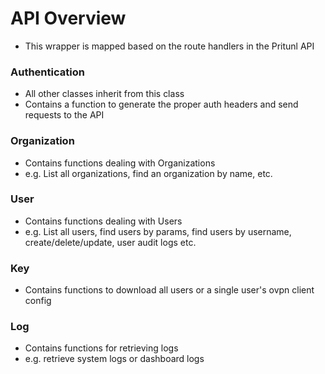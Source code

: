 # API Overview
* This wrapper is mapped based on the route handlers in the Pritunl API
### Authentication
* All other classes inherit from this class
* Contains a function to generate the proper auth headers and send requests to the API
### Organization
* Contains functions dealing with Organizations
* e.g. List all organizations, find an organization by name, etc.
### User
* Contains functions dealing with Users
* e.g. List all users, find users by params, find users by username, create/delete/update, user audit logs etc.
### Key
* Contains functions to download all users or a single user's ovpn client config
### Log
* Contains functions for retrieving logs
* e.g. retrieve system logs or dashboard logs